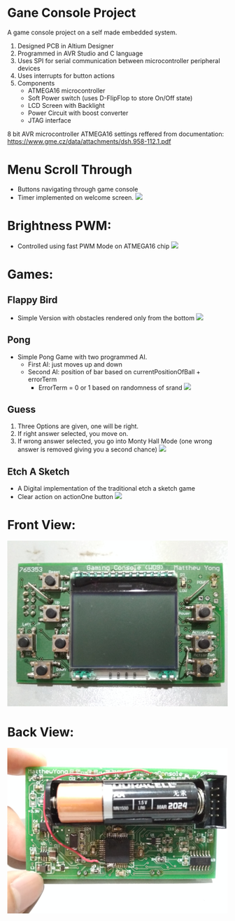 # Gane Console Project

A game console project on a self made embedded system.
1. Designed PCB in Altium Designer
2. Programmed in AVR Studio and C language
3. Uses SPI for serial communication between microcontroller peripheral devices
4. Uses interrupts for button actions
5. Components
	- ATMEGA16 microcontroller
	- Soft Power switch (uses D-FlipFlop to store On/Off state)
	- LCD Screen with Backlight
	- Power Circuit with boost converter
	- JTAG interface

8 bit AVR microcontroller ATMEGA16 settings reffered from documentation: https://www.gme.cz/data/attachments/dsh.958-112.1.pdf

# Menu Scroll Through
- Buttons navigating through game console
- Timer implemented on welcome screen.
![](images/menuScrollThrough.gif)

# Brightness PWM:
- Controlled using fast PWM Mode on ATMEGA16 chip
![](images/pwmBrightness.gif)

# Games:

## Flappy Bird
- Simple Version with obstacles rendered only from the bottom
![](images/flappybirdexp.gif)

## Pong
- Simple Pong Game with two programmed AI.
	- First AI: just moves up and down
	- Second AI: position of bar based on currentPositionOfBall + errorTerm
		- ErrorTerm = 0 or 1 based on randomness of srand
![](images/pongDemo.gif)

## Guess
1. Three Options are given, one will be right.
2. If right answer selected, you move on.
3. If wrong answer selected, you go into Monty Hall Mode (one wrong answer is removed giving you a second chance)
![](images/guessGame.gif)

## Etch A Sketch
- A Digital implementation of the traditional etch a sketch game
- Clear action on actionOne button
![](images/etchASketchDemo.gif)

# Front View:
![](images/front.jpg)

# Back View:
![](images/back.jpg)


